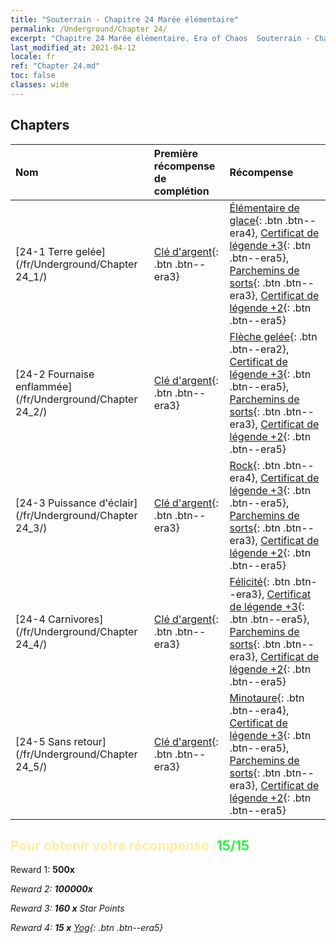 ```yaml
---
title: "Souterrain - Chapitre 24 Marée élémentaire"
permalink: /Underground/Chapter 24/
excerpt: "Chapitre 24 Marée élémentaire. Era of Chaos  Souterrain - Chapitre 24. Marée élémentaire"
last_modified_at: 2021-04-12
locale: fr
ref: "Chapter 24.md"
toc: false
classes: wide
---
```


## Chapters

  | Nom |  Première récompense de complétion | Récompense |
  |:------------|:------------|:------------| 
  | [24-1 Terre gelée](/fr/Underground/Chapter 24_1/) | [Clé d'argent](/fr/Items/con_693/){: .btn .btn--era3} | [Élémentaire de glace](/fr/Items/unt_264/){: .btn .btn--era4}, [Certificat de légende +3](/fr/Items/mat_88/){: .btn .btn--era5}, [Parchemins de sorts](/fr/Items/con_694/){: .btn .btn--era3}, [Certificat de légende +2](/fr/Items/mat_81/){: .btn .btn--era5} |
  | [24-2 Fournaise enflammée](/fr/Underground/Chapter 24_2/) | [Clé d'argent](/fr/Items/con_693/){: .btn .btn--era3} | [Flèche gelée](/fr/Items/her_431/){: .btn .btn--era2}, [Certificat de légende +3](/fr/Items/mat_88/){: .btn .btn--era5}, [Parchemins de sorts](/fr/Items/con_694/){: .btn .btn--era3}, [Certificat de légende +2](/fr/Items/mat_81/){: .btn .btn--era5} |
  | [24-3 Puissance d'éclair](/fr/Underground/Chapter 24_3/) | [Clé d'argent](/fr/Items/con_693/){: .btn .btn--era3} | [Rock](/fr/Items/unt_221/){: .btn .btn--era4}, [Certificat de légende +3](/fr/Items/mat_88/){: .btn .btn--era5}, [Parchemins de sorts](/fr/Items/con_694/){: .btn .btn--era3}, [Certificat de légende +2](/fr/Items/mat_81/){: .btn .btn--era5} |
  | [24-4 Carnivores](/fr/Underground/Chapter 24_4/) | [Clé d'argent](/fr/Items/con_693/){: .btn .btn--era3} | [Félicité](/fr/Items/her_424/){: .btn .btn--era3}, [Certificat de légende +3](/fr/Items/mat_88/){: .btn .btn--era5}, [Parchemins de sorts](/fr/Items/con_694/){: .btn .btn--era3}, [Certificat de légende +2](/fr/Items/mat_81/){: .btn .btn--era5} |
  | [24-5 Sans retour](/fr/Underground/Chapter 24_5/) | [Clé d'argent](/fr/Items/con_693/){: .btn .btn--era3} | [Minotaure](/fr/Items/unt_248/){: .btn .btn--era4}, [Certificat de légende +3](/fr/Items/mat_88/){: .btn .btn--era5}, [Parchemins de sorts](/fr/Items/con_694/){: .btn .btn--era3}, [Certificat de légende +2](/fr/Items/mat_81/){: .btn .btn--era5} |


## <span style="color: #ffeea0">Pour obtenir votre récompense :</span><span style="color: #27f73a">15/15</span>

 Reward 1:  **500x** <i class="fas fa-gem"/>

 Reward 2:  **100000x** <i class="fas fa-coins"/>

 Reward 3: **160 x** Star Points

 Reward 4: **15 x** [Yog](/fr/Items/her_377/){: .btn .btn--era5}


